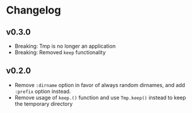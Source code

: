 # Changelog

## v0.3.0

* Breaking: Tmp is no longer an application
* Breaking: Removed `keep` functionality

## v0.2.0


* Remove `:dirname` option in favor of always random dirnames, and add `:prefix` option instead.
* Remove usage of `keep.()` function and use `Tmp.keep()` instead to keep the temporary directory

